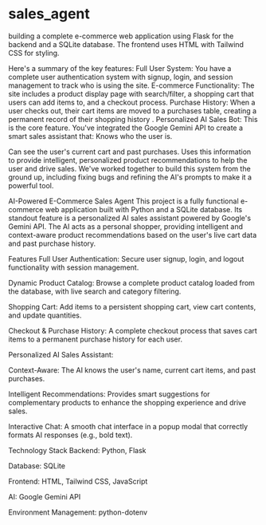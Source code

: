 # sales_agent
building a complete e-commerce web application using Flask for the backend and a SQLite database. The frontend uses HTML with Tailwind CSS for styling.

Here's a summary of the key features:
Full User System: You have a complete user authentication system with signup, login, and session management to track who is using the site.
E-commerce Functionality: The site includes a product display page with search/filter, a shopping cart that users can add items to, and a checkout process.
Purchase History: When a user checks out, their cart items are moved to a purchases table, creating a permanent record of their shopping history .
Personalized AI Sales Bot: This is the core feature. You've integrated the Google Gemini API to create a smart sales assistant that:
Knows who the user is.

Can see the user's current cart and past purchases.
Uses this information to provide intelligent, personalized product recommendations to help the user and drive sales.
We've worked together to build this system from the ground up, including fixing bugs and refining the AI's prompts to make it a powerful tool.


AI-Powered E-Commerce Sales Agent
This project is a fully functional e-commerce web application built with Python and a SQLite database. Its standout feature is a personalized AI sales assistant powered by Google's Gemini API. The AI acts as a personal shopper, providing intelligent and context-aware product recommendations based on the user's live cart data and past purchase history.

Features
Full User Authentication: Secure user signup, login, and logout functionality with session management.

Dynamic Product Catalog: Browse a complete product catalog loaded from the database, with live search and category filtering.

Shopping Cart: Add items to a persistent shopping cart, view cart contents, and update quantities.


Checkout & Purchase History: A complete checkout process that saves cart items to a permanent purchase history for each user. 

Personalized AI Sales Assistant:

Context-Aware: The AI knows the user's name, current cart items, and past purchases.

Intelligent Recommendations: Provides smart suggestions for complementary products to enhance the shopping experience and drive sales.

Interactive Chat: A smooth chat interface in a popup modal that correctly formats AI responses (e.g., bold text).

Technology Stack
Backend: Python, Flask

Database: SQLite

Frontend: HTML, Tailwind CSS,  JavaScript

AI: Google Gemini API

Environment Management: python-dotenv
